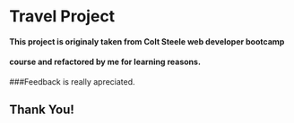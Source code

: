 # Travel Project

#### This project is originaly taken from Colt Steele web developer bootcamp 
#### course and refactored by me for learning reasons.

###Feedback is really apreciated.

## Thank You!

